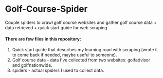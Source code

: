 # Golf-Course-Spider
Couple spiders to crawl golf course websites and gather golf course data + data retrieved + quick start guide for web scraping

#### There are few files in this repository:
1. Quick start guide that describes my learning road with scraping (wrote it to come back if needed, maybe useful to someone).
2. Golf course data - data I've collected from two websites: golfadvisor and golfnationwide.
3. spiders - actual spiders I used to collect data.
